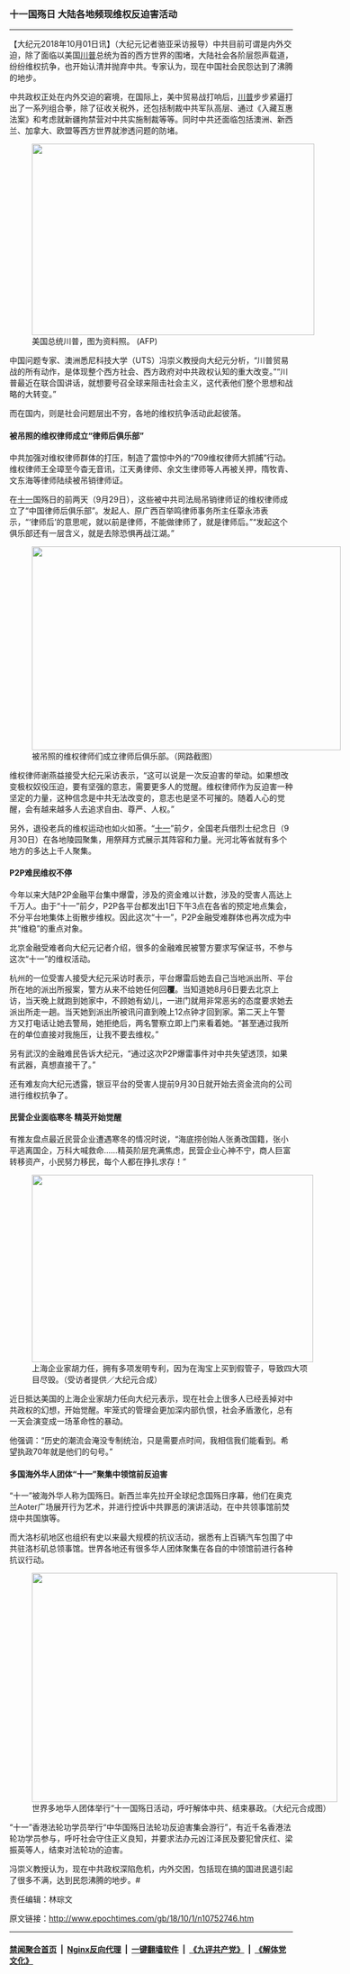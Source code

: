 ### 十一国殇日 大陆各地频现维权反迫害活动
------------------------

<p>【大纪元2018年10月01日讯】（大纪元记者骆亚采访报导）中共目前可谓是内外交迫，除了面临以美国<a href="http://www.epochtimes.com/gb/tag/%E5%B7%9D%E6%99%AE.html">川普</a>总统为首的西方世界的围堵，大陆社会各阶层怨声载道，纷纷维权抗争，也开始认清并抛弃中共。专家认为，现在中国社会民怨达到了沸腾的地步。</p>
<p>中共政权正处在内外交迫的窘境，在国际上，美中贸易战打响后，<a href="http://www.epochtimes.com/gb/tag/%E5%B7%9D%E6%99%AE.html">川普</a>步步紧逼打出了一系列组合拳，除了征收关税外，还包括制裁中共军队高层、通过《入藏互惠法案》和考虑就新疆拘禁营对中共实施制裁等等。同时中共还面临包括澳洲、新西兰、加拿大、欧盟等西方世界就渗透问题的防堵。</p>
<figure id="attachment_10680454" style="width: 502px" class="wp-caption aligncenter"><a href="http://i.epochtimes.com/assets/uploads/2018/08/eb3e3b0d32fdcd011e73a1898e9da978-e1537048711862.jpg"><img class=" wp-image-10680454" src="http://i.epochtimes.com/assets/uploads/2018/08/eb3e3b0d32fdcd011e73a1898e9da978-e1537048711862.jpg" alt="" width="502" height="340" /></a><figcaption class="wp-caption-text">美国总统川普，图为资料照。 (AFP)</figcaption></figure>
<p>中国问题专家、澳洲悉尼科技大学（UTS）冯崇义教授向大纪元分析，“川普贸易战的所有动作，是体现整个西方社会、西方政府对中共政权认知的重大改变。”“川普最近在联合国讲话，就想要号召全球来阻击社会主义，这代表他们整个思想和战略的大转变。”</p>
<p>而在国内，则是社会问题层出不穷，各地的维权抗争活动此起彼落。</p>
<h4>被吊照的维权律师成立“律师后俱乐部”</h4>
<p>中共加强对维权律师群体的打压，制造了震惊中外的“709维权律师大抓捕”行动。维权律师王全璋至今杳无音讯，江天勇律师、余文生律师等人再被关押，隋牧青、文东海等律师陆续被吊销律师证。</p>
<p>在<a href="http://www.epochtimes.com/gb/tag/%E5%8D%81%E4%B8%80.html">十一</a>国殇日的前两天（9月29日），这些被中共司法局吊销律师证的维权律师成立了“中国律师后俱乐部”。发起人、原广西百举鸣律师事务所主任覃永沛表示，“‘律师后’的意思呢，就以前是律师，不能做律师了，就是律师后。”“发起这个俱乐部还有一层含义，就是去除恐惧再战江湖。”</p>
<figure id="attachment_10753776" style="width: 549px" class="wp-caption aligncenter"><a href="http://i.epochtimes.com/assets/uploads/2018/10/f9048402167b5a795c6055fefd20616b.png"><img class=" wp-image-10753776" src="http://i.epochtimes.com/assets/uploads/2018/10/f9048402167b5a795c6055fefd20616b.png" alt="" width="549" height="362" /></a><figcaption class="wp-caption-text">被吊照的维权律师们成立律师后俱乐部。（网路截图）</figcaption></figure>
<p>维权律师谢燕益接受大纪元采访表示，“这可以说是一次反迫害的举动。如果想改变极权奴役压迫，要有坚强的意志，需要更多人的觉醒。维权律师作为反迫害一种坚定的力量，这种信念是中共无法改变的，意志也是坚不可摧的。随着人心的觉醒，会有越来越多人去追求自由、尊严、人权。”</p>
<p>另外，退役老兵的维权运动也如火如荼。“<a href="http://www.epochtimes.com/gb/tag/%E5%8D%81%E4%B8%80.html">十一</a>”前夕，全国老兵借烈士纪念日（9月30日）在各地陵园聚集，用祭拜方式展示其阵容和力量。光河北等省就有多个地方的多达上千人聚集。</p>
	<script type='text/javascript' src='//www.youmaker.com/js/jwplayer/jwplayer8-all.js'></script>
	<link rel='stylesheet' target="_blank" href='//www.youmaker.com/css/api2.css' type='text/css' media='all' />
<div class="video_fit_container"><script data-ratio="100%" src="//www.youmaker.com/2018/1001/da94097f-413f-4dd6-5f0f-108230ac9cf6?r=16x9&amp;s=368x640&api=2&url=http%3A%2F%2Fwww.epochtimes.com%2Fgb%2F18%2F10%2F1%2Fn10752746.htm"></script></div>
<h4>P2P难民维权不停</h4>
<p>今年以来大陆P2P金融平台集中爆雷，涉及的资金难以计数，涉及的受害人高达上千万人。由于“十一”前夕，P2P各平台都发出1日下午3点在各省的预定地点集会，不分平台地集体上街散步维权。因此这次“十一”，P2P金融受难群体也再次成为中共“维稳”的重点对象。</p>
<p>北京金融受难者向大纪元记者介绍，很多的金融难民被警方要求写保证书，不参与这次“十一”的维权活动。</p>
<p>杭州的一位受害人接受大纪元采访时表示，平台爆雷后她去自己当地派出所、平台所在地的派出所报案，警方从来不给她任何回<strong>覆</strong>。当知道她8月6日要去北京上访，当天晚上就跑到她家中，不顾她有幼儿，一进门就用非常恶劣的态度要求她去派出所走一趟。当天她到派出所被讯问直到晚上12点钟才回到家。第二天上午警方又打电话让她去警局，她拒绝后，两名警察立即上门来看着她。“甚至通过我所在的单位直接对我施压，让我不要去维权。”</p>
<p>另有武汉的金融难民告诉大纪元，“通过这次P2P爆雷事件对中共失望透顶，如果有武器，真想直接干了。”</p>
<p>还有难友向大纪元透露，银豆平台的受害人提前9月30日就开始去资金流向的公司进行维权抗争了。</p>
<h4>民营企业面临寒冬 精英开始觉醒</h4>
<p>有推友盘点最近民营企业遭遇寒冬的情况时说，“海底捞创始人张勇改国籍，张小平逃离国企，万科大喊救命……精英阶层充满焦虑，民营企业心神不宁，商人巨富转移资产，小民努力移民，每个人都在挣扎求存！”</p>
<figure id="attachment_10752270" style="width: 500px" class="wp-caption aligncenter"><a href="http://i.epochtimes.com/assets/uploads/2018/09/dd712d80264f905de28f82185db038c3-600x400-1.jpg"><img class=" wp-image-10752270" src="http://i.epochtimes.com/assets/uploads/2018/09/dd712d80264f905de28f82185db038c3-600x400-1.jpg" alt="" width="500" height="333" /></a><figcaption class="wp-caption-text">上海企业家胡力任，拥有多项发明专利，因为在淘宝上买到假管子，导致四大项目尽毁。（受访者提供／大纪元合成）</figcaption></figure>
<p>近日抵达美国的上海企业家胡力任向大纪元表示，现在社会上很多人已经丢掉对中共政权的幻想，开始觉醒。牢笼式的管理会更加深内部仇恨，社会矛盾激化，总有一天会演变成一场革命性的暴动。</p>
<p>他强调：“历史的潮流会淹没专制统治，只是需要点时间，我相信我们能看到。希望执政70年就是他们的句号。”</p>
<h4>多国海外华人团体“十一”聚集中领馆前反迫害</h4>
<p>“十一”被海外华人称为国殇日。新西兰率先拉开全球纪念国殇日序幕，他们在奥克兰Aoter广场展开行为艺术，并进行控诉中共罪恶的演讲活动，在中共领事馆前焚烧中共国旗等。</p>
<p>而大洛杉矶地区也组织有史以来最大规模的抗议活动，据悉有上百辆汽车包围了中共驻洛杉矶总领事馆。世界各地还有很多华人团体聚集在各自的中领馆前进行各种抗议行动。</p>
<figure id="attachment_10753861" style="width: 543px" class="wp-caption aligncenter"><a href="http://i.epochtimes.com/assets/uploads/2018/10/7b1e2ec5e4ac35cba4929ef01ea6b2fd.jpg"><img class=" wp-image-10753861" src="http://i.epochtimes.com/assets/uploads/2018/10/7b1e2ec5e4ac35cba4929ef01ea6b2fd.jpg" alt="" width="543" height="407" /></a><figcaption class="wp-caption-text">世界多地华人团体举行“十一国殇日活动，呼吁解体中共、结束暴政。（大纪元合成图）</figcaption></figure>
<p>“十一”香港法轮功学员举行“中华国殇日法轮功反迫害集会游行”，有近千名香港法轮功学员参与，呼吁社会守住正义良知，并要求法办元凶江泽民及要犯曾庆红、梁振英等人，结束对法轮功的迫害。</p>
<p>冯崇义教授认为，现在中共政权深陷危机，内外交困，包括现在搞的国进民退引起了很多不满，达到民怨沸腾的地步。#</p>
<p>责任编辑：林琮文</p>

原文链接：http://www.epochtimes.com/gb/18/10/1/n10752746.htm


------------------------
#### [禁闻聚合首页](https://github.com/gfw-breaker/banned-news/blob/master/README.md) &nbsp;|&nbsp; [Nginx反向代理](https://github.com/gfw-breaker/open-proxy/blob/master/README.md) &nbsp;|&nbsp; [一键翻墙软件](https://github.com/gfw-breaker/nogfw/blob/master/README.md) &nbsp;|&nbsp; [《九评共产党》](https://github.com/gfw-breaker/9ping.md/blob/master/README.md#九评之一评共产党是什么) &nbsp;|&nbsp; [《解体党文化》](https://github.com/gfw-breaker/jtdwh.md/blob/master/README.md#绪论)